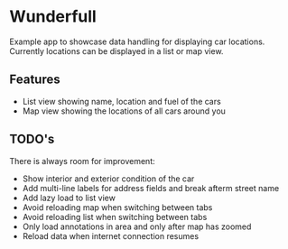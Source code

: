 # Wunderfull

Example app to showcase data handling for displaying car locations. 
Currently locations can be displayed in a list or map view.

## Features

* List view showing name, location and fuel of the cars
* Map view showing the locations of all cars around you

## TODO's

There is always room for improvement:

* Show interior and exterior condition of the car
* Add multi-line labels for address fields and break afterm street name
* Add lazy load to list view
* Avoid reloading map when switching between tabs
* Avoid reloading list when switching between tabs
* Only load annotations in area and only after map has zoomed
* Reload data when internet connection resumes


